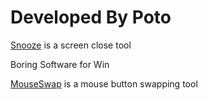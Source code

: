 # Developed By Poto

[Snooze](https://t.me/PotoChannel/142) is a screen close tool


Boring Software for Win

[MouseSwap](https://t.me/PotoChannel/141) is a mouse button swapping tool
